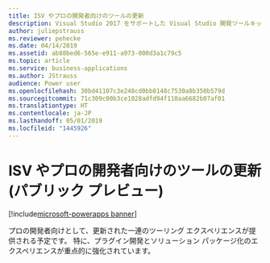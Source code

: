 ```yaml
---
title: ISV やプロの開発者向けのツールの更新
description: Visual Studio 2017 をサポートした Visual Studio 開発ツールキット
author: juliepstrauss
ms.reviewer: pehecke
ms.date: 04/14/2019
ms.assetid: ab88bed6-565e-e911-a973-000d3a1c79c5
ms.topic: article
ms.service: business-applications
ms.author: JStrauss
audience: Power user
ms.openlocfilehash: 30bd41107c3e248cd0bb8148c7530a8b350b579d
ms.sourcegitcommit: 71c309c00b3ce1028adfd94f110aa6682b07af01
ms.translationtype: HT
ms.contentlocale: ja-JP
ms.lasthandoff: 05/01/2019
ms.locfileid: "1445926"
---
```

# <a name="tooling-update-for-isvs-and-professional-developers-public-preview"></a>ISV やプロの開発者向けのツールの更新 (パブリック プレビュー)

[!include[microsoft-powerapps banner](../includes/microsoft-powerapps.md)]

プロの開発者向けとして、更新された一連のツーリング エクスペリエンスが提供される予定です。 特に、プラグイン開発とソリューション パッケージ化のエクスペリエンスが重点的に強化されています。

